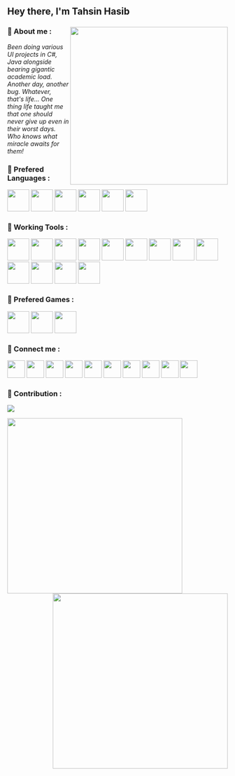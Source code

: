 ## Hey there,  I'm Tahsin Hasib

### 💠 About me : <img align = "right" src = "https://github-readme-stats.vercel.app/api/top-langs/?username=tahsinhasib&show_icons=true&theme=github_dark&count_private=true&hide_border=true&layout=compact&langs_count=15&hide=plsql" width = "360px"> <br>

*Been doing various UI projects in C#, Java alongside bearing gigantic academic load. Another day, another bug. Whatever, that's life... One thing life taught me that one should never give up even in their worst days. Who knows what miracle awaits for them!*



### 💠 Prefered Languages :
<img height="50" src="https://img.icons8.com/color/256/c-programming.png"/><img height = "50">
<img height="50" src="https://img.icons8.com/color/256/c-plus-plus-logo.png"/>
<img height="50" src="https://img.icons8.com/color/256/java-coffee-cup-logo.png"/>
<img height="50" src="https://img.icons8.com/color/256/html-5--v1.png"/>
<img height="50" src="https://img.icons8.com/color/256/mysql-logo.png"/>
<img height="50" src="https://img.icons8.com/color/256/c-sharp-logo-2.png"/>




### 💠 Working Tools :

<img height="50" src = "https://img.icons8.com/color/256/visual-studio-code-2019.png"><img height ="50"> 
<img height="50" src = "https://img.icons8.com/fluency/256/visual-studio.png">
<img height="50" src = "https://img.icons8.com/fluency/256/sublime-text.png">
<img height="50" src = "https://img.icons8.com/color/256/code-blocks.png"> 
<img height="50" src = "https://img.icons8.com/color/256/oracle-logo.png">
<img height="50" src = "https://img.icons8.com/color/256/ms-word.png">
<img height="50" src = "https://img.icons8.com/color/256/ms-powerpoint--v1.png">
<img height="50" src = "https://img.icons8.com/color/256/ms-excel.png">
<img height="50" src = "https://img.icons8.com/fluency/256/microsoft-teams-2019.png">
<img height="50" src = "https://img.icons8.com/color/256/adobe-photoshop--v1.png"> 
<img height="50" src = "https://img.icons8.com/fluency/256/obs-studio.png"> 
<img height="50" src = "https://img.icons8.com/color/256/microsoft-sql-server.png">
<img height="50" src = "https://img.icons8.com/color/256/git.png">


### 💠 Prefered Games :
<img height="50" src = "https://img.icons8.com/?size=512&id=yWtH78otokhy&format=png"><img height ="50"> 
<img height="50" src = "https://img.icons8.com/?size=512&id=aUZxT3Erwill&format=png">
<img height="50" src = "https://img.icons8.com/?size=512&id=WO26shRzhHMv&format=png">


### 💠 Connect me :

<a href = "https://facebook.com/tahsin.hasib.30/"><img src ="https://img.icons8.com/fluency/256/facebook.png" width ="40px"/></a>
<a href = "https://www.instagram.com/tahsinhasib_/"><img src ="https://img.icons8.com/fluency/256/instagram-new.png" width ="40px"/></a>
<a href = "https://www.linkedin.com/in/tahsinhasib/"><img src ="https://img.icons8.com/fluency/256/linkedin.png" width ="40px"/></a>
<a href = "https:https://twitter.com/tahsinhasib_152"><img src ="https://img.icons8.com/fluency/256/twitter.png" width ="40px"/></a>
<a href = "https://www.twitch.tv/tahsinhasib"><img src ="https://img.icons8.com/color/256/twitch--v2.png" width ="40px"/></a>
<img src = "https://img.icons8.com/fluency/256/discord-logo.png" width ="40px"/>
<a href = "https://www.hackerrank.com/tahsinhasib"><img src = "https://img.icons8.com/external-tal-revivo-shadow-tal-revivo/256/external-hackerrank-is-a-technology-company-that-focuses-on-competitive-programming-logo-shadow-tal-revivo.png" width = "40px"/></a>
<a href = "https://codeforces.com/profile/tahsinhasib"><img src = "https://img.icons8.com/external-tal-revivo-color-tal-revivo/256/external-codeforces-programming-competitions-and-contests-programming-community-logo-color-tal-revivo.png" width = "40px"/></a>
<a href = "https://stackoverflow.com/users/21026575/tahsin-hasib"><img src = "https://img.icons8.com/external-tal-revivo-color-tal-revivo/256/external-stack-overflow-is-a-question-and-answer-site-for-professional-logo-color-tal-revivo.png" width = "40px"/></a>
<a href = "https://auth.geeksforgeeks.org/user/tahsinhasib"><img src = "https://img.icons8.com/color/256/GeeksforGeeks.png" width = "40px"/></a>


### 💠 Contribution :

<img src = "https://github-readme-activity-graph.cyclic.app/graph?username=tahsinhasib&theme=react-dark&count_private=true&area=true&hide_border=false)">

<p><img align = "left" src = "https://github-readme-stats.vercel.app/api?username=tahsinhasib&theme=github_dark&&count_private=true&show_icons=true" width = "400px"><img align = "right" src = "https://streak-stats.demolab.com?user=tahsinhasib&theme=github-dark-blue&count_private=true" width = "400px"></p> <br><br><br><br><br><br><br><br><br>



<!--
<p><img src="https://komarev.com/ghpvc/?username=tahsinhasib&label=Profile%20views&color=0e8bb4&style=flat" alt="tahsinhasib" /></p>
<p><img src="https://img.shields.io/badge/American International University Bangladesh-blue"> <img src="https://img.shields.io/badge/FPS Gamer - Green"></p>
-->
